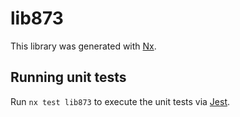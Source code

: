 # lib873

This library was generated with [Nx](https://nx.dev).

## Running unit tests

Run `nx test lib873` to execute the unit tests via [Jest](https://jestjs.io).
